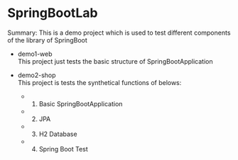 # SpringBootLab
Summary: This is a demo project which is used to test different components of the library of SpringBoot

- demo1-web<br>
  This project just tests the basic structure of SpringBootApplication 

- demo2-shop<br>
  This project is tests the synthetical functions of belows:
  - 1. Basic SpringBootApplication
  - 2. JPA
  - 3. H2 Database
  - 4. Spring Boot Test
